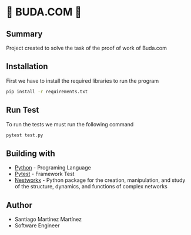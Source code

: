 # :rocket: BUDA.COM :rocket:

## Summary

Project created to solve the task of the proof of work of Buda.com

## Installation

First we have to install the required libraries to run the program

```bash
pip install -r requirements.txt
```

## Run Test

To run the tests we must run the following command

```bash
pytest test.py
```

## Building with

* [Python](https://www.python.org/) - Programing Language
* [Pytest](https://docs.pytest.org/en/6.2.x/) - Framework Test
* [Nestworkx](https://networkx.org/) - Python package for the creation, manipulation, and study of the structure, dynamics, and functions of complex networks

## Author

 - Santiago Martínez Martínez 
 - Software Engineer